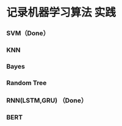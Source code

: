 # 记录机器学习算法 实践

### SVM（Done）

### KNN

### Bayes

### Random Tree

### RNN(LSTM,GRU) （Done）

### BERT
